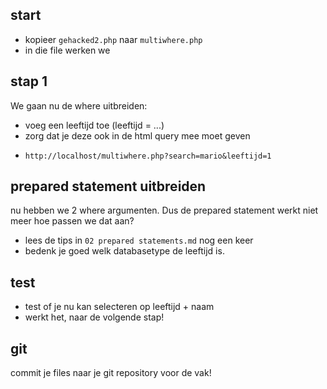 ## start

- kopieer `gehacked2.php` naar `multiwhere.php`
- in die file werken we

## stap 1

We gaan nu de where uitbreiden:
- voeg een leeftijd toe (leeftijd = ...)
- zorg dat je deze ook in de html query mee moet geven 
* `http://localhost/multiwhere.php?search=mario&leeftijd=1`

## prepared statement uitbreiden

nu hebben we 2 where argumenten. Dus de prepared statement werkt niet meer
hoe passen we dat aan?
- lees de tips in `02 prepared statements.md` nog een keer
- bedenk je goed welk databasetype de leeftijd is.

## test

- test of je nu kan selecteren op leeftijd + naam
- werkt het, naar de volgende stap!

## git

commit je files naar je git repository voor de vak!